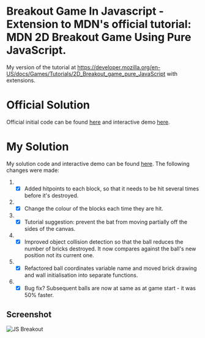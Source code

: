 # Breakout Game In Javascript - Extension to MDN's official tutorial: MDN 2D Breakout Game Using Pure JavaScript.
My version of the tutorial at https://developer.mozilla.org/en-US/docs/Games/Tutorials/2D_Breakout_game_pure_JavaScript with extensions.

# Official Solution
Official initial code can be found [here](https://github.com/end3r/Gamedev-Canvas-workshop/blob/gh-pages/lesson10.html) and
interactive demo [here](http://breakout.enclavegames.com/lesson10.html).

# My Solution
My solution code and interactive demo can be found [here](https://codepen.io/DaveWork26/pen/xxVgMqW?editors=1000). The following changes were made:

1. - [x] Added hitpoints to each block, so that it needs to be hit several times before it's destroyed.
1. - [x] Change the colour of the blocks each time they are hit.
1. - [x] Tutorial suggestion: prevent the bat from moving partially off the sides of the canvas.
1. - [x] Improved object collision detection so that the ball reduces the number of bricks destroyed. It now compares against the ball's new position not its current one.
1. - [x] Refactored ball coordinates variable name and moved brick drawing and wall initialisation into separate functions.
1. - [x] Bug fix? Subsequent balls are now at same as at game start - it was 50% faster.

## Screenshot
![JS Breakout](./../Screenshots/jsBreakout.JPG?raw=true "JS Breakout")

